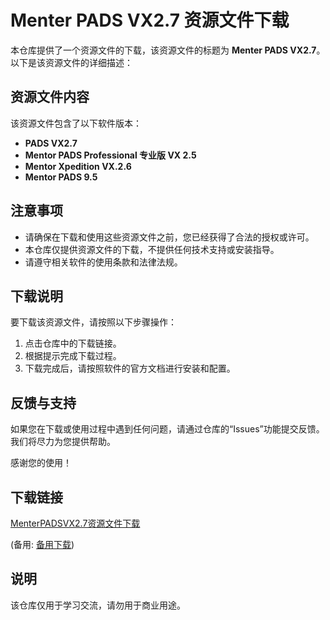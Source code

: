 # Menter PADS VX2.7 资源文件下载

本仓库提供了一个资源文件的下载，该资源文件的标题为 **Menter PADS VX2.7**。以下是该资源文件的详细描述：

## 资源文件内容

该资源文件包含了以下软件版本：

- **PADS VX2.7**
- **Mentor PADS Professional 专业版 VX 2.5**
- **Mentor Xpedition VX.2.6**
- **Mentor PADS 9.5**

## 注意事项

- 请确保在下载和使用这些资源文件之前，您已经获得了合法的授权或许可。
- 本仓库仅提供资源文件的下载，不提供任何技术支持或安装指导。
- 请遵守相关软件的使用条款和法律法规。

## 下载说明

要下载该资源文件，请按照以下步骤操作：

1. 点击仓库中的下载链接。
2. 根据提示完成下载过程。
3. 下载完成后，请按照软件的官方文档进行安装和配置。

## 反馈与支持

如果您在下载或使用过程中遇到任何问题，请通过仓库的“Issues”功能提交反馈。我们将尽力为您提供帮助。

感谢您的使用！

## 下载链接
[MenterPADSVX2.7资源文件下载](https://pan.quark.cn/s/70d724f10d61) 

(备用: [备用下载](https://pan.baidu.com/s/1MNDLyrdbpF_Ebk-0BIdxgg?pwd=ljza))

## 说明

该仓库仅用于学习交流，请勿用于商业用途。
